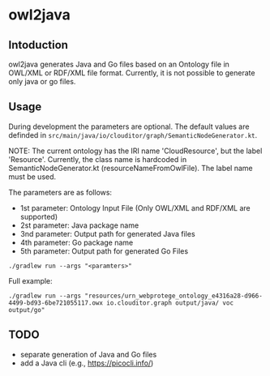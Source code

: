 # owl2java

## Intoduction
owl2java generates Java and Go files based on an Ontology file in OWL/XML or RDF/XML file format. Currently, it is not possible to generate only java or go files.


## Usage
During development the parameters are optional. The default values are definded in `src/main/java/io/clouditor/graph/SemanticNodeGenerator.kt`.

NOTE: The current ontology has the IRI name 'CloudResource', but the label 'Resource'. Currently, the class name is hardcoded in SemanticNodeGenerator.kt (resourceNameFromOwlFile). The label name must be used. 


The parameters are as follows:
- 1st parameter: Ontology Input File (Only OWL/XML and RDF/XML are supported)
- 2st parameter: Java package name
- 3nd parameter: Output path for generated Java files
- 4th parameter: Go package name
- 5th parameter: Output path for generated Go Files

```./gradlew run --args "<paramters>"```

Full example: 
```
./gradlew run --args "resources/urn_webprotege_ontology_e4316a28-d966-4499-bd93-6be721055117.owx io.clouditor.graph output/java/ voc output/go"
```

## TODO
- separate generation of Java and Go files
- add a Java cli (e.g., https://picocli.info/)